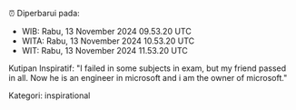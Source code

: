 ⏰ Diperbarui pada:
- WIB: Rabu, 13 November 2024 09.53.20 UTC
- WITA: Rabu, 13 November 2024 10.53.20 UTC
- WIT: Rabu, 13 November 2024 11.53.20 UTC

Kutipan Inspiratif:
"I failed in some subjects in exam, but my friend passed in all. Now he is an engineer in microsoft and i am the owner of microsoft."


Kategori: inspirational

